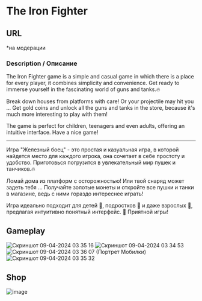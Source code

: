 # The Iron Fighter
## URL 
*на модерации
### Description / Описание
The Iron Fighter game is a simple and casual game in which there is a place for every player, it combines simplicity and convenience. Get ready to immerse yourself in the fascinating world of guns and tanks.🔥 

Break down houses from platforms with care! Or your projectile may hit you ... 
Get gold coins and unlock all the guns and tanks in the store, because it's much more interesting to play with them!

The game is perfect for children, teenagers and even adults, offering an intuitive interface.
Have a nice game!
________________
Игра "Железный боец" - это простая и казуальная игра, в которой найдется место для каждого игрока, она сочетает в себе простоту и удобство. Приготовься погрузится в увлекательный мир пушек и танчиков.🔥 

Ломай дома из платформ с осторожностью! Или твой снаряд может задеть тебя ... 
Получайте золотые монеты и откройте все пушки и танки в магазине, ведь с ними гораздо интереснее играть!

Игра идеально подходит для детей 👶, подростков 🧑 и даже взрослых 🧔, предлагая интуитивно понятный интерфейс.
💜 Приятной игры!

## Gameplay

![Скриншот 09-04-2024 03 35 16](https://github.com/Krpfsh/Fruit-Racer/assets/68349933/23b89819-d8d8-4706-8194-76f62c2e0a5c)
![Скриншот 09-04-2024 03 34 53](https://github.com/Krpfsh/Fruit-Racer/assets/68349933/d510ab81-76d8-4608-8f56-1e26ffdb6e65)
![Скриншот 09-04-2024 03 36 07 (Портрет Мобилки)](https://github.com/Krpfsh/Fruit-Racer/assets/68349933/7b08bb7a-3ed7-4b9e-b719-d3bdce25cef6)
![Скриншот 09-04-2024 03 35 32](https://github.com/Krpfsh/Fruit-Racer/assets/68349933/b1080bed-ea36-4df7-9172-5c181e5097a5)

## Shop
![image](https://github.com/Krpfsh/TheIronFighter/assets/68349933/9d6c020c-21fb-4566-8f3d-7a575cbca77b)

